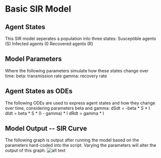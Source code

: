 # Basic SIR Model #

## Agent States ##
This SIR model seperates a population into three states:
    Susceptible agents (S)
    Infected agents (I)
    Recovered agents (R)

## Model Parameters ##
Where the following parameters simulate how these states change over time:
    beta: transmission rate
    gamma: recovery rate

## Agent States as ODEs ##
The following ODEs are used to express agent states and how they change over time, considering parameters beta and gamma:
    dSdt = -beta * S * I
    dIdt = beta * S * (I - gamma) * I
    dRdt = gamma * I

## Model Output -- SIR Curve ##
The following graph is output after running the model based on the parameters hard-coded into the script. Varying the parameters will alter the output of this graph.
![alt text](<Screenshot 2025-06-27 at 2.43.32 PM.png>)